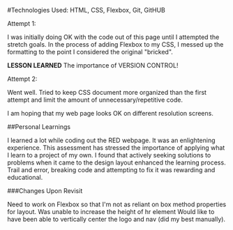 #Technologies Used: HTML, CSS, Flexbox, Git, GitHUB

Attempt 1:

I was initially doing OK with the code out of this page until I attempted the stretch goals. In the process of adding Flexbox to my CSS, I messed up the formatting to the point I considered the original "bricked". 

**LESSON LEARNED**
The importance of VERSION CONTROL!

Attempt 2:

Went well. Tried to keep CSS document more organized than the first attempt and limit the amount of unnecessary/repetitive code.

I am hoping that my web page looks OK on different resolution screens.

##Personal Learnings

I learned a lot while coding out the RED webpage. It was an enlightening experience. This assessment has stressed the importance of applying what I learn to a project of my own. I found that actively seeking solutions to problems when it came to the design layout enhanced the learning process. Trail and error, breaking code and attempting to fix it was rewarding and educational.

###Changes Upon Revisit

Need to work on Flexbox so that I'm not as reliant on box method properties for layout.
Was unable to increase the height of hr element
Would like to have been able to vertically center the logo and nav (did my best manually).



